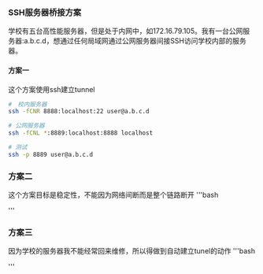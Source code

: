 ### SSH服务器桥接方案
学校有五台高性能服务器，但是处于内网中，如172.16.79.105。我有一台公网服务器:a.b.c.d，想通过任何局域网通过公网服务器间接SSH访问学校内部的服务器。

#### 方案一
这个方案使用ssh建立tunnel
```bash
#　校内服务器
ssh -fCNR 8888:localhost:22 user@a.b.c.d

# 公网服务器
ssh -fCNL *:8889:localhost:8888 localhost

# 测试
ssh -p 8889 user@a.b.c.d
```

### 方案二
这个方案目标是稳定性，不能因为网络间断而是整个链路断开
'''bash

'''

### 方案三
因为学校的服务器我不能经常回来维修，所以得做到自动建立tunel的动作
'''bash

'''
